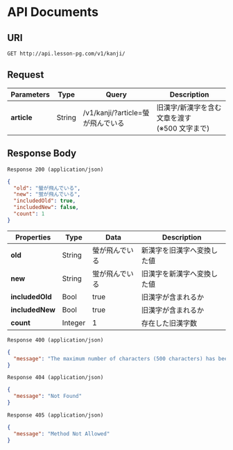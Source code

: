 # API Documents

## URI

```
GET http://api.lesson-pg.com/v1/kanji/
```

## Request

| Parameters  | Type   | Query                             | Description                                      |
| ----------- | ------ | --------------------------------- | ------------------------------------------------ |
| **article** | String | /v1/kanji/?article=螢が飛んでいる | 旧漢字/新漢字を含む文章を渡す<br>(※500 文字まで) |

## Response Body

`Response 200 (application/json)`

```json
{
  "old": "螢が飛んでいる",
  "new": "蛍が飛んでいる",
  "includedOld": true,
  "includedNew": false,
  "count": 1
}
```

| Properties      | Type    | Data           | Description                |
| --------------- | ------- | -------------- | -------------------------- |
| **old**         | String  | 螢が飛んでいる | 新漢字を旧漢字へ変換した値 |
| **new**         | String  | 蛍が飛んでいる | 旧漢字を新漢字へ変換した値 |
| **includedOld** | Bool    | true           | 旧漢字が含まれるか         |
| **includedNew** | Bool    | true           | 旧漢字が含まれるか         |
| **count**       | Integer | 1              | 存在した旧漢字数           |

`Response 400 (application/json)`

```json
{
  "message": "The maximum number of characters (500 characters) has been exceeded"
}
```

`Response 404 (application/json)`

```json
{
  "message": "Not Found"
}
```

`Response 405 (application/json)`

```json
{
  "message": "Method Not Allowed"
}
```
